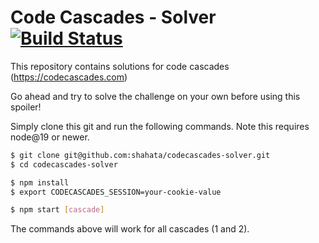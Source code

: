 # Code Cascades - Solver [![Build Status](https://github.com/shahata/codecascades-solver/workflows/build/badge.svg)](#code-cascades---solver-)

This repository contains solutions for code cascades (https://codecascades.com)

Go ahead and try to solve the challenge on your own before using this spoiler!

Simply clone this git and run the following commands. Note this requires node@19 or newer.

```sh
$ git clone git@github.com:shahata/codecascades-solver.git
$ cd codecascades-solver

$ npm install
$ export CODECASCADES_SESSION=your-cookie-value

$ npm start [cascade]
```

The commands above will work for all cascades (1 and 2).
